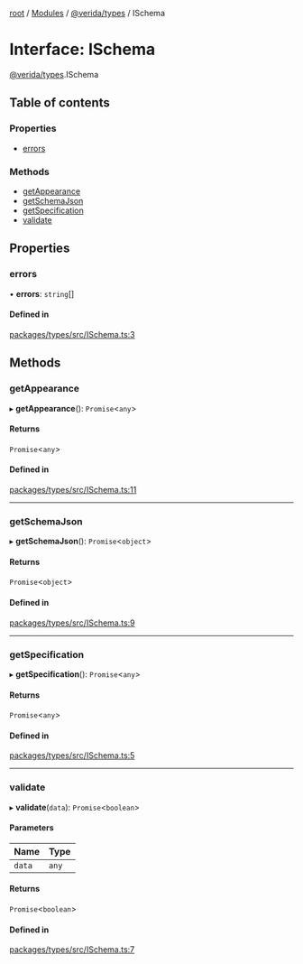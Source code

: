 [root](../README.md) / [Modules](../modules.md) / [@verida/types](../modules/verida_types.md) / ISchema

# Interface: ISchema

[@verida/types](../modules/verida_types.md).ISchema

## Table of contents

### Properties

- [errors](verida_types.ISchema.md#errors)

### Methods

- [getAppearance](verida_types.ISchema.md#getappearance)
- [getSchemaJson](verida_types.ISchema.md#getschemajson)
- [getSpecification](verida_types.ISchema.md#getspecification)
- [validate](verida_types.ISchema.md#validate)

## Properties

### errors

• **errors**: `string`[]

#### Defined in

[packages/types/src/ISchema.ts:3](https://github.com/verida/verida-js/blob/5040472/packages/types/src/ISchema.ts#L3)

## Methods

### getAppearance

▸ **getAppearance**(): `Promise`<`any`\>

#### Returns

`Promise`<`any`\>

#### Defined in

[packages/types/src/ISchema.ts:11](https://github.com/verida/verida-js/blob/5040472/packages/types/src/ISchema.ts#L11)

___

### getSchemaJson

▸ **getSchemaJson**(): `Promise`<`object`\>

#### Returns

`Promise`<`object`\>

#### Defined in

[packages/types/src/ISchema.ts:9](https://github.com/verida/verida-js/blob/5040472/packages/types/src/ISchema.ts#L9)

___

### getSpecification

▸ **getSpecification**(): `Promise`<`any`\>

#### Returns

`Promise`<`any`\>

#### Defined in

[packages/types/src/ISchema.ts:5](https://github.com/verida/verida-js/blob/5040472/packages/types/src/ISchema.ts#L5)

___

### validate

▸ **validate**(`data`): `Promise`<`boolean`\>

#### Parameters

| Name | Type |
| :------ | :------ |
| `data` | `any` |

#### Returns

`Promise`<`boolean`\>

#### Defined in

[packages/types/src/ISchema.ts:7](https://github.com/verida/verida-js/blob/5040472/packages/types/src/ISchema.ts#L7)
